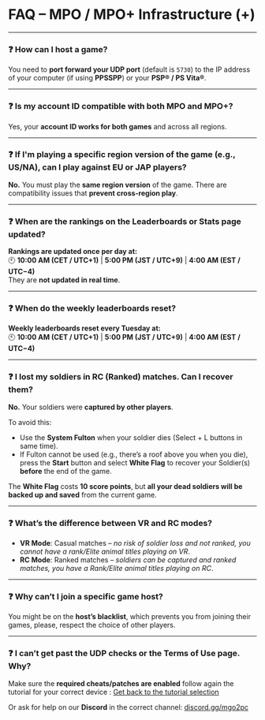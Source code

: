 # FAQ – MPO / MPO+ Infrastructure (+)

---

### ❓ How can I host a game?

You need to **port forward your UDP port** (default is `5730`) to the IP address of your computer (if using **PPSSPP**) or your **PSP® / PS Vita®**.

---

### ❓ Is my account ID compatible with both MPO and MPO+?

Yes, your **account ID works for both games** and across all regions.

---

### ❓ If I'm playing a specific region version of the game (e.g., US/NA), can I play against EU or JAP players?

**No.** You must play the **same region version** of the game. There are compatibility issues that **prevent cross-region play**.

---

### ❓ When are the rankings on the Leaderboards or Stats page updated?

**Rankings are updated once per day at:**  
🕙 **10:00 AM (CET / UTC+1)** | **5:00 PM (JST / UTC+9)** | **4:00 AM (EST / UTC−4)**  
They are **not updated in real time**.

---

### ❓ When do the weekly leaderboards reset?

**Weekly leaderboards reset every Tuesday at:**  
🕙 **10:00 AM (CET / UTC+1)** | **5:00 PM (JST / UTC+9)** | **4:00 AM (EST / UTC−4)**

---

### ❓ I lost my soldiers in RC (Ranked) matches. Can I recover them?

**No.** Your soldiers were **captured by other players**.

To avoid this:

- Use the **System Fulton** when your soldier dies (Select + L buttons in same time).
- If Fulton cannot be used (e.g., there’s a roof above you when you die), press the **Start** button and select **White Flag** to recover your Soldier(s) **before** the end of the game.
  
The **White Flag** costs **10 score points**, but **all your dead soldiers will be backed up and saved** from the current game.

---

### ❓ What’s the difference between VR and RC modes?

- **VR Mode**: Casual matches – *no risk of soldier loss and not ranked, you cannot have a rank/Elite animal titles playing on VR*.
- **RC Mode**: Ranked matches – *soldiers can be captured and ranked matches, you have a Rank/Elite animal titles playing on RC*.

---

### ❓ Why can’t I join a specific game host?

You might be on the **host’s blacklist**, which prevents you from joining their games, please, respect the choice of other players.

---

### ❓ I can’t get past the UDP checks or the Terms of Use page. Why?

Make sure the **required cheats/patches are enabled** follow again the tutorial for your correct device : [Get back to the tutorial selection](https://github.com/snakeswiss/MPO-Guide)

Or ask for help on our **Discord** in the correct channel: [discord.gg/mgo2pc](https://discord.gg/mgo2pc)
